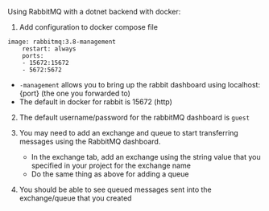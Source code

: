 Using RabbitMQ with a dotnet backend with docker:

1. Add configuration to docker compose file

```
image: rabbitmq:3.8-management
    restart: always
    ports:
    - 15672:15672
    - 5672:5672

```

- `-management` allows you to bring up the rabbit dashboard using localhost:{port} (the one you forwarded to)
- The default in docker for rabbit is 15672 (http)

2. The default username/password for the rabbitMQ dashboard is `guest`

3. You may need to add an exchange and queue to start transferring messages using the RabbitMQ dashboard.
   - In the exchange tab, add an exchange using the string value that you specified in your project for the exchange name
   - Do the same thing as above for adding a queue
4. You should be able to see queued messages sent into the exchange/queue that you created
